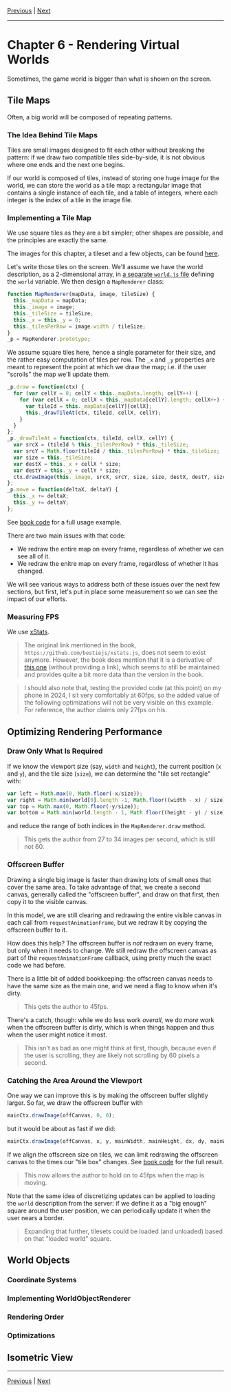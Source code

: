 [Previous](./Chapter5.md) | [Next](./Chapter7.md)

<hr>

# Chapter 6 - Rendering Virtual Worlds

Sometimes, the game world is bigger than what is shown on the screen.

## Tile Maps

Often, a big world will be composed of repeating patterns.

### The Idea Behind Tile Maps

Tiles are small images designed to fit each other without breaking the pattern:
if we draw two compatible tiles side-by-side, it is not obvious where one ends
and the next one begins.

If our world is composed of tiles, instead of storing one huge image for the
world, we can store the world as a tile map: a rectangular image that contains
a single instance of each tile, and a table of integers, where each integer is
the index of a tile in the image file.

### Implementing a Tile Map

We use square tiles as they are a bit simpler; other shapes are possible, and
the principles are exactly the same.

The images for this chapter, a tileset and a few objects, can be found [here][0].

[0]: https://github.com/Apress/pro-android-web-game-apps/tree/9e08321ca08e49246f51b1c88bc1ce1ab982aad8/code/v.05/img

Let's write those tiles on the screen. We'll assume we have the world
description, as a 2-dimensional array, in [a separate `world.js` file][1]
defining the `world` variable. We then design a `MapRenderer` class:

[1]: https://github.com/Apress/pro-android-web-game-apps/blob/9e08321ca08e49246f51b1c88bc1ce1ab982aad8/code/v.01/js/world.js

```javascript
function MapRenderer(mapData, image, tileSize) {
  this._mapData = mapData;
  this._image = image;
  this._tileSize = tileSize;
  this._x = this._y = 0;
  this._tilesPerRow = image.width / tileSize;
}
_p = MapRenderer.prototype;
```

We assume square tiles here, hence a single parameter for their size, and the
rather easy computation of tiles per row. The `_x` and `_y` properties are
meant to represent the point at which we draw the map; i.e. if the user
"scrolls" the map we'll update them.

```javascript
_p.draw = function(ctx) {
  for (var cellY = 0; cellY < this._mapData.length; cellY++) {
    for (var cellX = 0; cellX < this._mapData[cellY].length; cellX++) {
      var tileId = this._mapData[cellY][cellX];
      this._drawTileAt(ctx, tileId, cellX, cellY);
    }
  }
};
_p._drawTileAt = function(ctx, tileId, cellX, cellY) {
  var srcX = (tileId % this._tilesPerRow) * this._tileSize;
  var srcY = Math.floor(tileId / this._tilesPerRow) * this._tileSize;
  var size = this._tileSize;
  var destX = this._x + cellX * size;
  var destY = this._y + cellY * size;
  ctx.drawImage(this._image, srcX, srcY, size, size, destX, destY, size, size);
};
_p.move = function(deltaX, deltaY) {
  this._x += deltaX;
  this._y += deltaY;
};
```

See [book code][2] for a full usage example.

[2]: https://github.com/Apress/pro-android-web-game-apps/tree/9e08321ca08e49246f51b1c88bc1ce1ab982aad8/code/v.01

There are two main issues with that code:

- We redraw the entire map on every frame, regardless of whether we can see all
  of it.
- We redraw the enitre map on every frame, regardless of whether it has
  changed.

We will see various ways to address both of these issues over the next few
sections, but first, let's put in place some measurement so we can see the
impact of our efforts.

### Measuring FPS

We use [xStats][3].

[3]: https://github.com/Apress/pro-android-web-game-apps/blob/9e08321ca08e49246f51b1c88bc1ce1ab982aad8/code/v.01/js/xstats.js

> The original link mentioned in the book,
> `https://github.com/bestiejs/xstats.js`,  does not seem to exist anymore.
> However, the book does mention that it is a derivative of [this one][4]
> (without providing a link), which seems to still be maintained and provides
> quite a bit more data than the version in the book.

[4]: https://github.com/mrdoob/stats.js

> I should also note that, testing the provided code (at this point) on my
> phone in 2024, I sit very comfortably at 60fps, so the added value of the
> following optimizations will not be very visible on this example. For
> reference, the author claims only 27fps on his.

## Optimizing Rendering Performance

### Draw Only What Is Required

If we know the viewport size (say, `width` and `height`), the current position
(`x` and `y`), and the tile size (`size`), we can determine the "tile set
rectangle" with:

```javascript
var left = Math.max(0, Math.floor(-x/size));
var right = Math.min(world[0].length -1, Math.floor((width - x) / size));
var top = Math.max(0, Math.floor(-y/size));
var bottom = Math.min(world.length - 1, Math.floor((height - y) / size));
```

and reduce the range of both indices in the `MapRenderer.draw` method.

> This gets the author from 27 to 34 images per second, which is still not 60.

### Offscreen Buffer

Drawing a single big image is faster than drawing lots of small ones that cover
the same area. To take advantage of that, we create a second canvas, generally
called the "offscreen buffer", and draw on that first, then copy it to the
visible canvas.

In this model, we are still clearing and redrawing the entire visible canvas in
each call from `requestAnimationFrame`, but we redraw it by copying the
offscreen buffer to it.

How does this help? The offscreen buffer is _not_ redrawn on every frame, but
only when it needs to change. We still redraw the offscreen canvas as part of
the `requestAnimationFrame` callback, using pretty much the exact code we had
before.

There is a little bit of added bookkeeping: the offscreen canvas needs to have
the same size as the main one, and we need a flag to know when it's dirty.

> This gets the author to 45fps.

There's a catch, though: while we do less work _overall_, we do _more_ work
when the offscreen buffer is dirty, which is when things happen and thus when
the user might notice it most.

> This isn't as bad as one might think at first, though, because even if the
> user is scrolling, they are likely not scrolling by 60 pixels a second.

### Catching the Area Around the Viewport

One way we can improve this is by making the offscreen buffer slightly larger.
So far, we draw the offscreen buffer with

```javascript
mainCtx.drawImage(offCanvas, 0, 0);
```

but it would be about as fast if we did:

```javascript
mainCtx.drawImage(offCanvas, x, y, mainWidth, mainHeight, dx, dy, mainWidth, mainHeight);
```

If we align the offscreen size on tiles, we can limit redrawing the offscreen
canvas to the times our "tile box" changes. See [book code][5] for the full
result.

[5]: https://github.com/Apress/pro-android-web-game-apps/tree/9e08321ca08e49246f51b1c88bc1ce1ab982aad8/code/v.04

> This now allows the author to hold on to 45fps when the map is moving.

Note that the same idea of discretizing updates can be applied to loading the
`world` description from the server: if we define it as a "big enough" square
around the user position, we can periodically update it when the user nears a
border.

> Expanding that further, tilesets could be loaded (and unloaded) based on that
> "loaded world" square.

## World Objects

### Coordinate Systems

### Implementing WorldObjectRenderer

### Rendering Order

### Optimizations

## Isometric View

<hr>

[Previous](./Chapter5.md) | [Next](./Chapter7.md)
